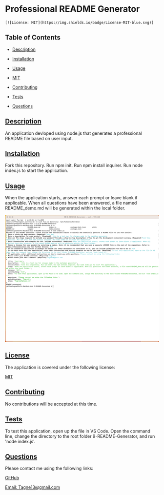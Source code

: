 
  # Professional README Generator

  
    [![License: MIT](https://img.shields.io/badge/License-MIT-blue.svg)]
    

  ## Table of Contents

  * [Description](#description)
  * [Installation](#installation)
  * [Usage](#usage)
  * 
    [MIT](https://choosealicense.com/licenses/mit)
    
  * [Contributing](#contributing)
  * [Tests](#tests)
  * [Questions](#questions)
  
  ## [Description](#table-of-contents)

  An application devloped using node.js that generates a professional README file based on user input.

  ## [Installation](#table-of-contents)

  Fork this repository. Run npm init. Run npm install inquirer. Run node index.js to start the application.

  ## [Usage](#table-of-contents)

  When the application starts, answer each prompt or leave blank if applicable. When all questions have been answered, a file named README_demo.md will be generated within the local folder.

  ![screenshot](./images/screenshot.png)
  
  ## [License](#table-of-contents)
    
  The application is covered under the following license:
    
    
  [MIT](https://choosealicense.com/licenses/mit)
    
    

  ## [Contributing](#table-of-contents)

  No contributions will be accepted at this time.

  ## [Tests](#table-of-contents)

  To test this application, open up the file in VS Code. Open the command line, change the directory to the root folder 9-README-Generator, and run 'node index.js'.

  ## [Questions](#table-of-contents)

  Please contact me using the following links:

  [GitHub](https://github.com/Tagne13)

  [Email: Tagne13@gmail.com](mailto:Tagne13@gmail.com)
